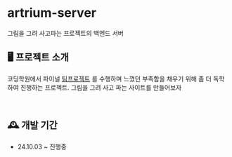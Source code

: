# artrium-server
그림을 그려 사고파는 프로젝트의 백엔드 서버


## 🖥️ 프로젝트 소개
코딩학원에서 파이널 [팀프로젝트](https://github.com/ryunoah/final-project-pedal) 를 수행하며 느꼈던 부족함을 채우기 위해 좀 더 독학하여 진행하는 프로젝트.
그림을 그려 사고 파는 사이트를 만들어보자

<br>

## 🕰️ 개발 기간
* 24.10.03 ~ 진행중 
